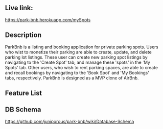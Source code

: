 ## Live link:

https://park-bnb.herokuapp.com/mySpots

## Description

ParkBnb is a listing and booking application for private parking spots. Users who wist to monetize their parking are able to create, update, and delete parking lot listings. These user can create new parking spot listings by navigating to the 'Create Spot' tab, and manage these 'spots' in the 'My Spots' tab. Other users, who wish to rent parking spaces, are able to create and recall bookings by navigating to the 'Book Spot' and 'My Bookings' tabs, respectively. ParkBnb is designed as a MVP clone of AirBnb. 

## Feature List

## DB Schema

https://github.com/juniporous/park-bnb/wiki/Database-Schema
